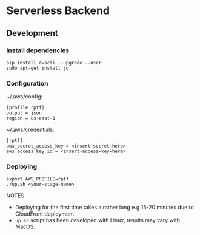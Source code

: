 # Serverless Backend

## Development

### Install dependencies
```
pip install awscli --upgrade --user
sudo apt-get install jq
```

### Configuration
~/.aws/config:

```
[profile rptf]
output = json
region = us-east-1
```

~/.aws/credentials:
```
[rptf]
aws_secret_access_key = <insert-secret-here>
aws_access_key_id = <insert-access-key-here>
```

### Deploying
```
export AWS_PROFILE=rptf
./up.sh <your-stage-name>
```

NOTES
- Deploying for the first time takes a rather long e.g 15-20 minutes due to CloudFront deployment.
- `up.sh` script has been developed with Linux, results may vary with MacOS.